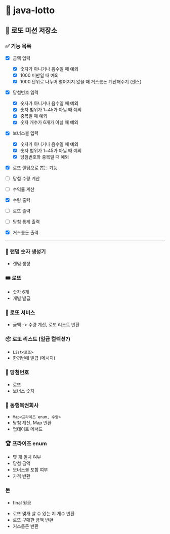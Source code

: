 # 🎰 java-lotto

## 🎯 로또 미션 저장소

### ✅ 기능 목록
- [x] 금액 입력
  - [x] 숫자가 아니거나 음수일 때 예외
  - [x] 1000 미만일 때 예외
  - [x] 1000 단위로 나누어 떨어지지 않을 때 거스름돈 계산해주기 (센스)
- [x] 당첨번호 입력
  - [x] 숫자가 아니거나 음수일 때 예외
  - [x] 숫자 범위가 1~45가 아닐 때 예외
  - [x] 중복일 때 예외
  - [x] 숫자 개수가 6개가 아닐 때 예외
- [x] 보너스볼 입력
  - [x] 숫자가 아니거나 음수일 때 예외
  - [x] 숫자 범위가 1~45가 아닐 때 예외
  - [x] 당첨번호와 중복일 때 예외

- [x] 로또 랜덤으로 뽑는 기능
- [ ] 당첨 수량 계산
- [ ] 수익률 계산

- [x] 수량 출력
- [ ] 로또 출력
- [ ] 당첨 통계 출력
- [x] 거스름돈 출력

---

### 🎲 랜덤 숫자 생성기
- 랜덤 생성

### 🎟️ 로또
- 숫자 6개
- 개별 발급

### 🏦 로또 서비스
- 금액 -> 수량 계산, 로또 리스트 반환

### 📦 로또 리스트 (일급 컬렉션?)
- `List<로또>`
- 한꺼번에 발급 (메시지)

### 🎯 당첨번호
- 로또
- 보너스 숫자

### 🏢 동행복권회사
- `Map<프라이즈 enum, 수량>`
- 당첨 계산, Map 반환
- 업데이트 메서드

### 🏆 프라이즈 enum
- 몇 개 일치 여부
- 당첨 금액
- 보너스볼 포함 여부
- 가격 반환

### 돈
- final 원금
+ 로또 몇개 살 수 있는 지 개수 반환
+ 로또 구매한 금액 반환
+ 거스름돈 반환